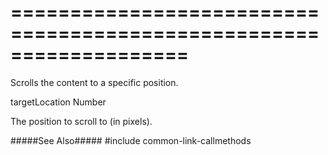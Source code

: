 ===================================================================
===================================================================

<!--shortDescription-->
Scrolls the content to a specific position.
<!--/shortDescription-->

<!--paramName1-->targetLocation<!--/paramName1-->
<!--paramType1-->Number<!--/paramType1-->
<!--paramDescription1-->
The position to scroll to (in pixels).
<!--/paramDescription1-->

<!--fullDescription-->
#####See Also#####
#include common-link-callmethods
<!--/fullDescription-->